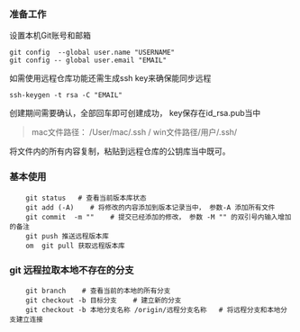 ### 准备工作
设置本机Git账号和邮箱
```
git config  --global user.name "USERNAME"
git config -- global user.email "EMAIL"
```
如需使用远程仓库功能还需生成ssh key来确保能同步远程
```
ssh-keygen -t rsa -C "EMAIL"
```
创建期间需要确认，全部回车即可创建成功， key保存在id_rsa.pub当中

>mac文件路径：  /User/mac/.ssh /
win文件路径/用户/.ssh/

将文件内的所有内容复制，粘贴到远程仓库的公钥库当中既可。


### 基本使用

        git status   # 查看当前版本库状态
        git add (-A)    # 将修改的内容添加到版本记录当中， 参数-A 添加所有文件
        git commit  -m ""    # 提交已经添加的修改， 参数 -M "" 的双引号内输入增加的备注
        git push 推送远程版本库
        om  git pull 获取远程版本库

### git 远程拉取本地不存在的分支
        git branch    # 查看当前的本地的所有分支
        git checkout -b 目标分支    # 建立新的分支
        git checkout -b 本地分支名称 /origin/远程分支名称   # 将远程分支和本地分支建立连接

